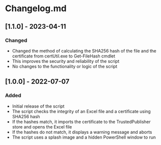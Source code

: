 # Changelog.md

## [1.1.0] - 2023-04-11
### Changed
- Changed the method of calculating the SHA256 hash of the file and the certificate from certUtil.exe to Get-FileHash cmdlet
- This improves the security and reliability of the script
- No changes to the functionality or logic of the script

## [1.0.0] - 2022-07-07
### Added
- Initial release of the script
- The script checks the integrity of an Excel file and a certificate using SHA256 hash
- If the hashes match, it imports the certificate to the TrustedPublisher store and opens the Excel file
- If the hashes do not match, it displays a warning message and aborts
- The script uses a splash image and a hidden PowerShell window to run
